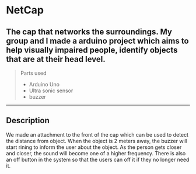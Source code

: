 # NetCap
The cap that networks the surroundings. My group and I made a arduino project which aims to help visually impaired people, identify objects that are at their head level. 
---

> Parts used
> - Arduino Uno
> - Ultra sonic sensor
> - buzzer
---
## Description
We made an attachment to the front of the cap which can be used to detect the distance from object. When the object is 2 meters away, the buzzer will start rining to inform the user about the object. As the person gets closer and closer, the sound will become one of a higher frequency. There is also an off button in the system so that the users can off it if they no longer need it.
